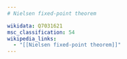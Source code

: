 ```yaml
---
# Nielsen fixed-point theorem

wikidata: Q7031621
msc_classification: 54
wikipedia_links:
  - "[[Nielsen fixed-point theorem]]"
---
```

